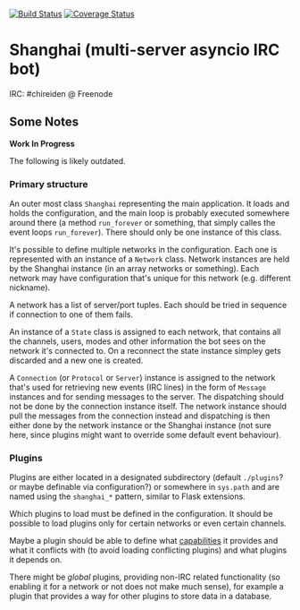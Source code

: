 [![Build Status](https://travis-ci.org/chireiden/shanghai.svg?branch=master)](https://travis-ci.org/chireiden/shanghai)
[![Coverage Status](https://coveralls.io/repos/github/chireiden/shanghai/badge.svg?branch=master)](https://coveralls.io/github/chireiden/shanghai?branch=master)

# Shanghai (multi-server asyncio IRC bot)

IRC: #chireiden @ Freenode

## Some Notes

**Work In Progress**

The following is likely outdated.

### Primary structure

An outer most class `Shanghai` representing the main application. It loads and
holds the configuration, and the main loop is probably executed somewhere
around there (a method `run_forever` or something, that simply calles the event
loops `run_forever`). There should only be one instance of this class.

It's possible to define multiple networks in the configuration. Each one is
represented with an instance of a `Network` class. Network instances are held
by the Shanghai instance (in an array networks or something). Each network may
have configuration that's unique for this network (e.g. different nickname).

A network has a list of server/port tuples. Each should be tried in sequence
if connection to one of them fails.

An instance of a `State` class is assigned to each network, that contains all
the channels, users, modes and other information the bot sees on the network
it's connected to. On a reconnect the state instance simpley gets discarded and
a new one is created.

A `Connection` (or `Protocol` or `Server`) instance is assigned to the network
that's used for retrieving new events (IRC lines) in the form of `Message`
instances and for sending messages to the server. The dispatching should not be
done by the connection instance itself. The network instance should pull the
messages from the connection instead and dispatching is then either done by the
network instance or the Shanghai instance (not sure here, since plugins might
want to override some default event behaviour).

### Plugins

Plugins are either located in a designated subdirectory (default `./plugins`?
or maybe definable via configuration?) or somewhere in `sys.path` and are named
using the `shanghai_*` pattern, similar to Flask extensions.

Which plugins to load must be defined in the configuration. It should be
possible to load plugins only for certain networks or even certain channels.

Maybe a plugin should be able to define what
[capabilities](http://ircv3.net/irc/) it provides and what it conflicts with
(to avoid loading conflicting plugins) and what plugins it depends on.

There might be *global* plugins, providing non-IRC related functionality (so
enabling it for a network or not does not make much sense), for example a
plugin that provides a way for other plugins to store data in a database.
